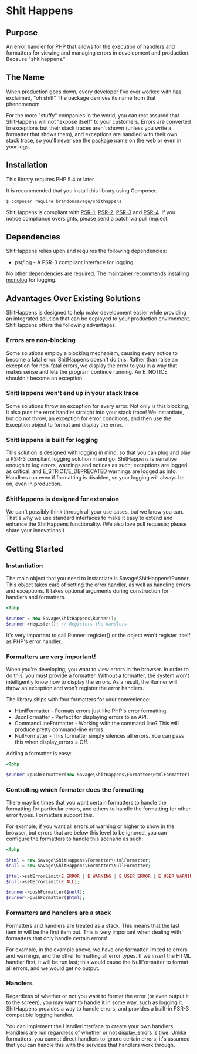 # Shit Happens

## Purpose
An error handler for PHP that allows for the execution of handlers and formatters for viewing and managing errors in
development and production. Because "shit happens."

## The Name

When production goes down, every developer I've ever worked with has exclaimed, "oh shit!" The package derrives its name from that phenomenom.

For the more "stuffy" companies in the world, you can rest assured that ShitHappens will not "expose itself" to your customers. Errors are converted to exceptions but their stack traces aren't shown (unless you write a formatter that shows them), and exceptions are handled with their own stack trace, so you'll never see the package name on the web or even in your logs. 

## Installation

This library requires PHP 5.4 or later.

It is recommended that you install this library using Composer.

```
$ composer require brandonsavage/shithappens
```

ShitHappens is compliant with [PSR-1][], [PSR-2][], [PSR-3][] and [PSR-4][]. If you notice compliance oversights, please
send a patch via pull request.

[PSR-1]: https://github.com/php-fig/fig-standards/blob/master/accepted/PSR-1-basic-coding-standard.md
[PSR-2]: https://github.com/php-fig/fig-standards/blob/master/accepted/PSR-2-coding-style-guide.md
[PSR-3]: https://github.com/php-fig/fig-standards/blob/master/accepted/PSR-3-logger-interface.md
[PSR-4]: https://github.com/php-fig/fig-standards/blob/master/accepted/PSR-4-autoloader.md

## Dependencies

ShitHappens relies upon and requires the following dependencies:

* psr/log - A PSR-3 compliant interface for logging.

No other dependencies are required. The maintainer recommends installing [monolog][] for logging.

[monolog]: https://github.com/Seldaek/monolog

## Advantages Over Existing Solutions

ShitHappens is designed to help make development easier while providing an integrated solution that can be deployed to
your production environment. ShitHappens offers the following advantages.

### Errors are non-blocking

Some solutions employ a blocking mechanism, causing every notice to become a fatal error. ShitHappens doesn't do this.
Rather than raise an exception for non-fatal errors, we display the error to you in a way that makes sense and lets the
program continue running. An E_NOTICE shouldn't become an exception.

### ShitHappens won't end up in your stack trace

Some solutions throw an exception for every error. Not only is this blocking, it also puts the error handler straight
into your stack trace! We instantiate, but do not throw, an exception for error conditions, and then use the Exception
object to format and display the error.

### ShitHappens is built for logging

This solution is designed with logging in mind, so that you can plug and play a PSR-3 compliant logging solution in and
go. ShitHappens is sensitive enough to log errors, warnings and notices as such; exceptions are logged as critical, and
E_STRICT/E_DEPRECATED warnings are logged as info. Handlers run even if formatting is disabled, so your logging will
always be on, even in production.

### ShitHappens is designed for extension

We can't possibly think through all your use cases, but we know you can. That's why we use standard interfaces to make
it easy to extend and enhance the ShitHappens functionality. (We also love pull requests; please share your
innovations!)

## Getting Started

### Instantiation

The main object that you need to instantiate is Savage\ShitHappens\Runner. This object takes care of setting the error
handler, as well as handling errors and exceptions. It takes optional arguments during construction for handlers and
formatters.

```php
<?php

$runner = new Savage\ShitHappens\Runner();
$runner->register(); // Registers the handlers
```

It's very important to call Runner::register() or the object won't register itself as PHP's error handler.

### Formatters are very important!

When you're developing, you want to view errors in the browser. In order to do this, you must provide a formatter.
Without a formatter, the system won't intelligently know how to display the errors. As a result, the Runner will throw
an exception and won't register the error handlers.

The library ships with four formatters for your convenience:

* HtmlFormatter - Formats errors just like PHP's error formatting.
* JsonFormatter - Perfect for displaying errors to an API.
* CommandLineFormatter - Working with the command line? This will produce pretty command-line errors.
* NullFormatter - This formatter simply silences all errors. You can pass this when display_errors = Off.

Adding a formatter is easy:

```php
<?php

$runner->pushFormatter(new Savage\ShitHappens\Formatter\HtmlFormatter);
```

### Controlling which formater does the formatting

There may be times that you want certain formatters to handle the formatting for particular errors, and others to handle
the formatting for other error types. Formatters support this.

For example, if you want all errors of warning or higher to show in the browser, but errors that are below this level
to be ignored, you can configure the formatters to handle this scenario as such:

```php
<?php

$html = new Savage\ShitHappens\Formatter\HtmlFormatter;
$null = new Savage\ShitHappens\Formatter\NullFormatter;

$html->setErrorLimit(E_ERROR | E_WARNING | E_USER_ERROR | E_USER_WARNING);
$null->setErrorLimit(E_ALL);

$runner->pushFormatter($null);
$runner->pushFormatter($html);
```

### Formatters and handlers are a stack

Formatters and handlers are treated as a stack. This means that the last item in will be the first item out. This is
very important when dealing with formatters that only handle certain errors!

For example, in the example above, we have one formatter limited to errors and warnings, and the other formatting all
error types. If we insert the HTML handler first, it will be run last; this would cause the NullFormatter to format all
errors, and we would get no output.

### Handlers

Regardless of whether or not you want to format the error (or even output it to the screen), you may want to handle it
in some way, such as logging it. ShitHappens provides a way to handle errors, and provides a built-in PSR-3 compatible
logging handler.

You can implement the HandlerInterface to create your own handlers. Handlers are run regardless of whether or not
display_errors is true. Unlike formatters, you cannot direct handlers to ignore certain errors; it's assumed that you
can handle this with the services that handlers work through.
